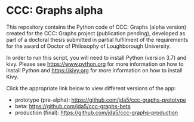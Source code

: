 # CCC: Graphs alpha

This repository contains the Python code of CCC: Graphs (alpha version) created for the CCC: Graphs project (publication pending), developed as part of a doctoral thesis submitted in partial fulfilment of the requirements for the award of Doctor of Philosophy of Loughborough University.

In order to run this script, you will need to install Python (version 3.7) and kivy. Please see https://www.python.org for more information on how to install Python and https://kivy.org for more information on how to install Kivy.

Click the appropriate link below to view different versions of the app:

* prototype (pre-alpha):  https://github.com/jda5/ccc-graphs-prototype
* beta:                   https://github.com/jda5/ccc-graphs-beta
* production (final):             https://github.com/jda5/ccc-graphs-production
